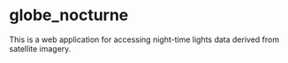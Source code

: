# globe_nocturne
This is a web application for accessing night-time lights data derived from satellite imagery.
